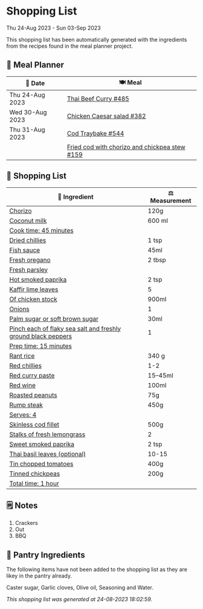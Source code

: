 # Shopping List

Thu 24-Aug 2023 - Sun 03-Sep 2023

This shopping list has been automatically generated with the ingredients from the recipes found in the meal planner project.

## 📅 Meal Planner

|📅 Date| 🍽️ Meal|
|----|----|
|Thu 24-Aug 2023|[Thai Beef Curry #485](https://github.com/jcallaghan/The-Cookbook/issues/485)|
|Wed 30-Aug 2023|[Chicken Caesar salad #382](https://github.com/jcallaghan/The-Cookbook/issues/382)|
|Thu 31-Aug 2023|[Cod Traybake #544](https://github.com/jcallaghan/The-Cookbook/issues/544)|
||[Fried cod with chorizo and chickpea stew #159](https://github.com/jcallaghan/The-Cookbook/issues/159)|

## 🛒 Shopping List

| 🍌 Ingredient| ⚖️ Measurement|
|----------|-----------|
|[Chorizo](https://www.sainsburys.co.uk/gol-ui/SearchResults/Chorizo)|120g|
|[Coconut milk](https://www.sainsburys.co.uk/gol-ui/SearchResults/Coconut%20milk)|600 ml|
|[Cook time: 45 minutes](https://www.sainsburys.co.uk/gol-ui/SearchResults/Cook%20time:%2045%20minutes)||
|[Dried chillies](https://www.sainsburys.co.uk/gol-ui/SearchResults/Dried%20chillies)|1 tsp|
|[Fish sauce](https://www.sainsburys.co.uk/gol-ui/SearchResults/Fish%20sauce)|45ml|
|[Fresh oregano](https://www.sainsburys.co.uk/gol-ui/SearchResults/Fresh%20oregano)|2 tbsp|
|[Fresh parsley](https://www.sainsburys.co.uk/gol-ui/SearchResults/Fresh%20parsley)||
|[Hot smoked paprika](https://www.sainsburys.co.uk/gol-ui/SearchResults/Hot%20smoked%20paprika)|2 tsp|
|[Kaffir lime leaves](https://www.sainsburys.co.uk/gol-ui/SearchResults/Kaffir%20lime%20leaves)|5|
|[Of chicken stock](https://www.sainsburys.co.uk/gol-ui/SearchResults/Of%20chicken%20stock)|900ml|
|[Onions](https://www.sainsburys.co.uk/gol-ui/SearchResults/Onions)|1|
|[Palm sugar or soft brown sugar](https://www.sainsburys.co.uk/gol-ui/SearchResults/Palm%20sugar%20or%20soft%20brown%20sugar)|30ml|
|[Pinch each of flaky sea salt and freshly ground black peppers](https://www.sainsburys.co.uk/gol-ui/SearchResults/Pinch%20each%20of%20flaky%20sea%20salt%20and%20freshly%20ground%20black%20peppers)|1|
|[Prep time: 15 minutes](https://www.sainsburys.co.uk/gol-ui/SearchResults/Prep%20time:%2015%20minutes)||
|[Rant rice](https://www.sainsburys.co.uk/gol-ui/SearchResults/Rant%20rice)|340 g|
|[Red chillies](https://www.sainsburys.co.uk/gol-ui/SearchResults/Red%20chillies)|1-2|
|[Red curry paste](https://www.sainsburys.co.uk/gol-ui/SearchResults/Red%20curry%20paste)|15–45ml|
|[Red wine](https://www.sainsburys.co.uk/gol-ui/SearchResults/Red%20wine)|100ml|
|[Roasted peanuts](https://www.sainsburys.co.uk/gol-ui/SearchResults/Roasted%20peanuts)|75g|
|[Rump steak](https://www.sainsburys.co.uk/gol-ui/SearchResults/Rump%20steak)|450g|
|[Serves: 4](https://www.sainsburys.co.uk/gol-ui/SearchResults/Serves:%204)||
|[Skinless cod fillet](https://www.sainsburys.co.uk/gol-ui/SearchResults/Skinless%20cod%20fillet)|500g|
|[Stalks of fresh lemongrass](https://www.sainsburys.co.uk/gol-ui/SearchResults/Stalks%20of%20fresh%20lemongrass)|2|
|[Sweet smoked paprika](https://www.sainsburys.co.uk/gol-ui/SearchResults/Sweet%20smoked%20paprika)|2 tsp|
|[Thai basil leaves (optional)](https://www.sainsburys.co.uk/gol-ui/SearchResults/Thai%20basil%20leaves%20(optional))|10-15|
|[Tin chopped tomatoes](https://www.sainsburys.co.uk/gol-ui/SearchResults/Tin%20chopped%20tomatoes)|400g|
|[Tinned chickpeas](https://www.sainsburys.co.uk/gol-ui/SearchResults/Tinned%20chickpeas)|200g|
|[Total time: 1 hour](https://www.sainsburys.co.uk/gol-ui/SearchResults/Total%20time:%201%20hour)||

## 🗒️ Notes

1. Crackers
1. Out
1. BBQ

## 🏪 Pantry Ingredients

The following items have not been added to the shopping list as they are likey in the pantry already.

Caster sugar, Garlic cloves, Olive oil, Seasoning and Water.


_This shopping list was generated at 24-08-2023 18:02:59._